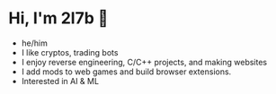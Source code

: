 # Hi, I'm 2l7b 👋

-  he/him
-  I like cryptos, trading bots
-  I enjoy reverse engineering, C/C++ projects, and making websites
-  I add mods to web games and build browser extensions.
-  Interested in AI & ML

